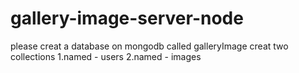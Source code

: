 # gallery-image-server-node
please creat a database on mongodb called galleryImage
creat two collections 
1.named - users
2.named - images
